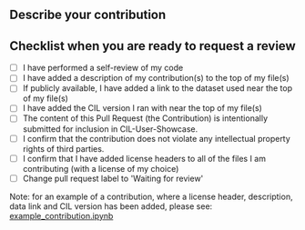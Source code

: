 ## Describe your contribution



## Checklist when you are ready to request a review

- [ ] I have performed a self-review of my code
- [ ] I have added a description of my contribution(s) to the top of my file(s)
- [ ] If publicly available, I have added a link to the dataset used near the top of my file(s)
- [ ] I have added the CIL version I ran with near the top of my file(s)
- [ ] The content of this Pull Request (the Contribution) is intentionally submitted for inclusion in CIL-User-Showcase.
- [ ] I confirm that the contribution does not violate any intellectual property rights of third parties.
- [ ] I confirm that I have added license headers to all of the files I am contributing (with a license of my choice)
- [ ] Change pull request label to 'Waiting for review' 

Note: for an example of a contribution, where a license header, description, data link and CIL version has been added, please
see: [example_contribution.ipynb](https://github.com/TomographicImaging/CIL-User-Showcase/blob/main/example_contribution.ipynb)
